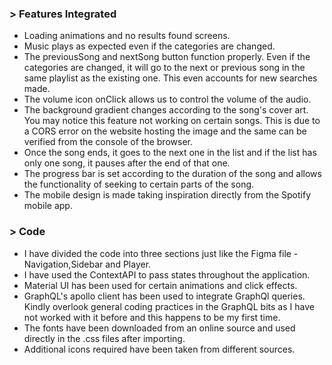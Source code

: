 ### > Features Integrated

- Loading animations and no results found screens.
- Music plays as expected even if the categories are changed.
- The previousSong and nextSong button function properly. Even if the categories are changed, it will go to the next or previous song in the same playlist as the existing one. This even accounts for new searches made.
- The volume icon onClick allows us to control the volume of the audio.
- The background gradient changes according to the song's cover art. You may notice this feature not working on certain songs. This is due to a CORS error on the website hosting the image and the same can be verified from the console of the browser.
- Once the song ends, it goes to the next one in the list and if the list has only one song, it pauses after the end of that one.
- The progress bar is set according to the duration of the song and allows the functionality of seeking to certain parts of the song.
- The mobile design is made taking inspiration directly from the Spotify mobile app.

### > Code

- I have divided the code into three sections just like the Figma file - Navigation,Sidebar and Player.
- I have used the ContextAPI to pass states throughout the application.
- Material UI has been used for certain animations and click effects.
- GraphQL's apollo client has been used to integrate GraphQl queries. Kindly overlook general coding practices in the GraphQL bits as I have not worked with it before and this happens to be my first time.
- The fonts have been downloaded from an online source and used directly in the .css files after importing.
- Additional icons required have been taken from different sources.
